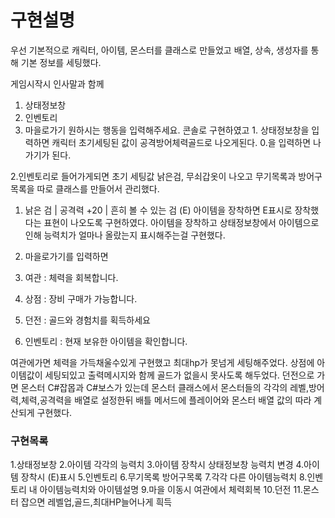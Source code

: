 # 구현설명

우선 기본적으로 캐릭터, 아이템, 몬스터를 클래스로 만들었고
배열, 상속, 생성자를 통해 기본 정보를 세팅했다.

게임시작시 인사말과 함께
1. 상태정보창
2. 인벤토리
3. 마을로가기
원하시는 행동을 입력해주세요.
콘솔로 구현하였고 1. 상태정보창을 입력하면
캐릭터 초기세팅된 값이 공격방어체력골드로 나오게된다.
0.을 입력하면 나가기가 된다.

2.인벤토리로 들어가게되면 초기 세팅값 낡은검, 무쇠갑옷이 나오고
무기목록과 방어구목록을 따로 클래스를 만들어서 관리했다.
1. 낡은 검 | 공격력 +20 | 흔히 볼 수 있는 검 (E)
아이템을 장착하면 E표시로 장착했다는 표현이 나오도록 구현하였다.
아이템을 장착하고 상태정보창에서 아이템으로인해 능력치가 얼마나 올랐는지 표시해주는걸 구현했다.

3. 마을로가기를 입력하면

1. 여관 : 체력을 회복합니다.
2. 상점 : 장비 구매가 가능합니다.
3. 던전 : 골드와 경험치를 획득하세요
4. 인벤토리 : 현재 보유한 아이템을 확인합니다.

여관에가면 체력을 가득채울수있게 구현했고 최대hp가 못넘게 세팅해주었다.
상점에 아이템값이 세팅되있고 출력메시지와 함께 골드가 없을시 못사도록 해두었다.
던전으로 가면 몬스터 C#잡몹과 C#보스가 있는데 몬스터 클래스에서
몬스터들의 각각의 레벨,방어력,체력,공격력을 배열로 설정한뒤 
배틀 메서드에 플레이어와 몬스터 배열 값의 따라 계산되게 구현했다.

### 구현목록

1.상태정보창
2.아이템 각각의 능력치
3.아이템 장착시 상태정보창 능력치 변경
4.아이템 장착시 (E)표시
5.인벤토리
6.무기목록 방어구목록
7.각각 다른 아이템능력치
8.인벤토리 내 아이템능력치와 아이템설명
9.마을 이동시 여관에서 체력회복
10.던전
11.몬스터 잡으면 레벨업,골드,최대HP늘어나게 흭득

